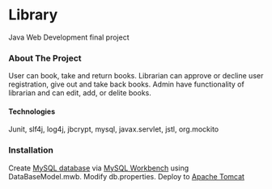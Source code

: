 # Library
 Java Web Development final project

### About The Project
User can book, take and return books. 
Librarian can approve or decline user registration, give out and take back books.
Admin have functionality of librarian and can edit, add, or delite books.

#### Technologies
Junit, slf4j, log4j, jbcrypt, mysql, javax.servlet, jstl, org.mockito

### Installation
Create [MySQL database](https://www.mysql.com/downloads/) via [MySQL Workbench](https://www.mysql.com/products/workbench/) using DataBaseModel.mwb. Modify db.properties.
Deploy to [Apache Tomcat](http://tomcat.apache.org)



